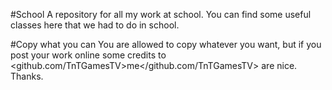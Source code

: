 #School
A repository for all my work at school. You can find some useful classes here that we had to do in school.

#Copy what you can
You are allowed to copy whatever you want, but if you post your work online some credits to <github.com/TnTGamesTV>me</github.com/TnTGamesTV> are nice.
Thanks.
